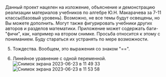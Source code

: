 Данный проект нацелен на изложение, объяснение и демонстрацию реализации материалов учебников по алгебре Ю.Н. Макарачева за 7-11 классы(базовый уровень). Возможно, не все темы будут освещены, но Вы можете дополнить. Могут также фигурировать учебники других авторов и разделов математики. Приложение может содержать баги-"фичи", как, например на втором снимке. Просьба относится к этому с пониманием. Буду стараться их устранять по мере возможности.

5. Тождества.
 Вообщем, это выражения со знаком "==".
 
7. Линейное уравнение с одной переменной.
![Снимок экрана 2023-06-23 в 11 49 33](https://github.com/IvanNextToJunior/TestMathFunctions/assets/58988299/8552d303-1e91-4bc4-a149-effde9a8c7cc)
![Снимок экрана 2023-06-23 в 11 53 58](https://github.com/IvanNextToJunior/TestMathFunctions/assets/58988299/a00da0bc-86fa-41c0-863f-dc26a233377c)
